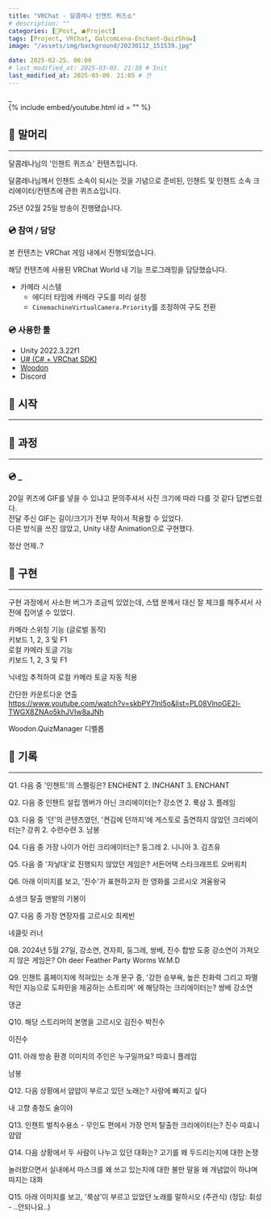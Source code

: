 ```yaml
---
title: "VRChat - 달콤레나 인챈트 퀴즈쇼"
# description: ""
categories: [📀Post, 🫐Project]
tags: [Project, VRChat, DalcomLena-Enchant-QuizShow]
image: "/assets/img/background/20230112_151539.jpg"

date: 2025-02-25. 00:00
# last_modified_at: 2025-03-03. 21:38 # Init
last_modified_at: 2025-03-09. 21:05 # 전
---
```


_  
{% include embed/youtube.html id = "" %}

## 📀 말머리

---

달콤레나님의 '인챈트 퀴즈쇼' 컨텐츠입니다.  

달콤레나님께서 인챈트 소속이 되시는 것을 기념으로 준비된, 인챈트 및 인챈트 소속 크리에이터/컨텐츠에 관한 퀴즈쇼입니다.  

25년 02월 25일 방송이 진행됐습니다.  

### 💿 참여 / 담당

본 컨텐츠는 VRChat 게임 내에서 진행되었습니다.  

해당 컨텐츠에 사용된 VRChat World 내 기능 프로그래밍을 담당했습니다.  

- 카메라 시스템
  - 에디터 타임에 카메라 구도를 미리 설정
  - `CinemachineVirtualCamera.Priority`를 조정하여 구도 전환

### 💿 사용한 툴

- Unity 2022.3.22f1
- [U# (C# + VRChat SDK)](https://udonsharp.docs.vrchat.com/)
- [Woodon](https://github.com/wrchat/Woodon)
- Discord

## 📀 시작

---

## 📀 과정

---

### 💿 _

20일 퀴즈에 GIF를 넣을 수 있냐고 문의주셔서 사진 크기에 따라 다를 것 같다 답변드렸다.  
전달 주신 GIF는 길이/크기가 전부 작아서 적용할 수 있었다.  
다른 방식을 쓰진 않았고, Unity 내장 Animation으로 구현했다.  

정산 언제..?  

## 📀 구현

---

구현 과정에서 사소한 버그가 조금씩 있었는데, 스탭 분께서 대신 잘 체크를 해주셔서 사전에 집어낼 수 있었다.  

카메라 스위칭 기능 (글로벌 동작)  
키보드 1, 2, 3 및 F1  
로컬 카메라 토글 기능  
키보드 1, 2, 3 및 F1  

닉네임 추적하여 로컬 카메라 토글 자동 적용  

간단한 카운트다운 연출  
<https://www.youtube.com/watch?v=skbPY7Inl5o&list=PL08VlnoGE2l-TWGX8ZNAo5khJVIw8aJNh>  

Woodon.QuizManager 디벨롭  

## 📀 기록

---

Q1. 다음 중 '인챈트'의 스펠링은?
ENCHENT 2. INCHANT 3. ENCHANT


Q2. 다음 중 인챈트 설립 멤버가 아닌 크리에이터는?
강소연 2. 룩삼 3. 플레임


Q3. 다음 중 '던'의 콘텐츠였던, '켠김에 던까지'에 게스토로 출연하지 않았던 크리에이터는?
강퀴
 2. 수련수련 3. 남봉


Q4. 다음 중 가장 나이가 어린 크리에이터는?
둥그레
 2. 니니아 3. 김츠유


Q5. 다음 중 '자낳대'로 진행되지 않았던 게임은?
서든어택
스타크래프트
오버워치



Q6. 아래 이미지를 보고, '진수'가 표현하고자 한 영화를 고르시오
겨울왕국

쇼생크 탈출
맨발의 기봉이


Q7. 다음 중 가장 연장자를 고르시오
최케빈

네클릿
러너


Q8. 2024년 5월 27일, 강소연, 견자희, 둥그레, 쌍베, 진수 합방 도중 강소연이 가져오지 않은 게임은?
Oh deer
Feather Party
Worms W.M.D



Q9. 인챈트 홈페이지에 적혀있는 소개 문구 중, '강한 승부욕, 높은 친화력 그리고 파멸적인 지능으로 도파민을 제공하는 스트리머' 에 해당하는 크리에이터는?
쌍베
강소연

댕균


Q10. 해당 스트리머의 본명을 고르시오
김진수
박진수

이진수


Q11. 아래 방송 환경 이미지의 주인은 누구일까요?
따효니
플레임

남봉


Q12. 다음 상황에서 얍얍이 부르고 있던 노래는?
사랑에 빠지고 싶다

내 고향 충청도
술이야


Q13. 인챈트 벌칙수용소 - 무인도 편에서 가장 먼저 탈출한 크리에이터는?
진수
따효니
얍얍



Q14. 다음 상황에서 두 사람이 나누고 있던 대화는?
고기를 왜 두드리는지에 대한 논쟁

놀러왔으면서 실내에서 마스크를 왜 쓰고 있는지에 대한 불만
말을 왜 개념없이 하냐며 따지는 대화


Q15. 아래 이미지를 보고, '룩삼'이 부르고 있었던 노래를 말하시오 (주관식)
(정답: 휘성 - ..안되나요..)